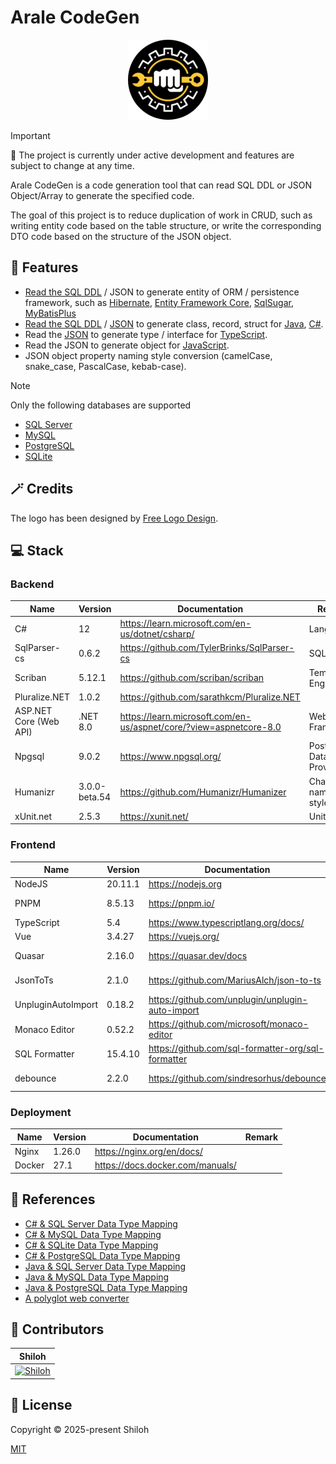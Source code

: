 # Arale CodeGen

<div align="center">
  <img src="./project-logo.png" alt="project-logo" />
</div>

> [!IMPORTANT]
> 🚧 The project is currently under active development and features are subject to change at any time.

Arale CodeGen is a code generation tool that can read SQL DDL or JSON Object/Array to generate the specified code.

The goal of this project is to reduce duplication of work in CRUD, such as writing entity code based on the table
structure, or write the corresponding DTO code based on the structure of the JSON object.

## 🚀 Features

- [Read the SQL DDL](https://shiloh595.top/arale-codegen-ui/#/sql-convert/sql-to-entity) / JSON to generate entity of
  ORM / persistence framework, such
  as [Hibernate](https://hibernate.org/orm/), [Entity Framework Core](https://docs.microsoft.com/ef/),
  [SqlSugar](https://www.donet5.com/home/doc), [MyBatisPlus](https://baomidou.com/)
- [Read the SQL DDL](https://shiloh595.top/arale-codegen-ui/#/sql-convert/sql-to-class) / [JSON](https://shiloh595.top/arale-codegen-ui/#/json-convert/json-to-class) to generate class,
  record, struct
  for [Java](https://openjdk.org/), [C#](https://learn.microsoft.com/en-us/dotnet/csharp/).
- Read the [JSON](https://shiloh595.top/arale-codegen-ui/#/json-convert/json-to-ts) to generate type /
  interface for [TypeScript](https://www.typescriptlang.org/).
- Read the JSON to generate object for [JavaScript](https://developer.mozilla.org/en-US/docs/Web/JavaScript).
- JSON object property naming style conversion (camelCase, snake_case, PascalCase, kebab-case).

> [!NOTE]
> Only the following databases are supported

- [SQL Server](https://learn.microsoft.com/en-us/sql/?view=sql-server-ver16)
- [MySQL](https://www.mysql.com/)
- [PostgreSQL](https://www.postgresql.org/)
- [SQLite](https://www.sqlite.org/)

## 🪄 Credits

The logo has been designed by [Free Logo Design](https://www.freelogodesign.org/).

## 💻 Stack

### Backend

| Name                   | Version       | Documentation                                                        | Remark                   |
|------------------------|---------------|----------------------------------------------------------------------|--------------------------|
| C#                     | 12            | <https://learn.microsoft.com/en-us/dotnet/csharp/>                   | Language                 |
| SqlParser-cs           | 0.6.2         | <https://github.com/TylerBrinks/SqlParser-cs>                        | SQL Parser               |
| Scriban                | 5.12.1        | <https://github.com/scriban/scriban>                                 | Template Engine          |
| Pluralize.NET          | 1.0.2         | <https://github.com/sarathkcm/Pluralize.NET>                         |                          |
| ASP.NET Core (Web API) | .NET 8.0      | <https://learn.microsoft.com/en-us/aspnet/core/?view=aspnetcore-8.0> | Web Framework            |
| Npgsql                 | 9.0.2         | <https://www.npgsql.org/>                                            | PostgreSQL Data Provider |
| Humanizr               | 3.0.0-beta.54 | <https://github.com/Humanizr/Humanizer>                              | Change naming style      |
| xUnit.net              | 2.5.3         | <https://xunit.net/>                                                 | Unit Tests               |

### Frontend

| Name               | Version | Documentation                                        | Remark             |
|--------------------|---------|------------------------------------------------------|--------------------|
| NodeJS             | 20.11.1 | <https://nodejs.org>                                 |                    |
| PNPM               | 8.5.13  | <https://pnpm.io/>                                   | Package Manager    |
| TypeScript         | 5.4     | <https://www.typescriptlang.org/docs/>               |                    |
| Vue                | 3.4.27  | <https://vuejs.org/>                                 |                    |
| Quasar             | 2.16.0  | <https://quasar.dev/docs>                            | UI Framework       |
| JsonToTs           | 2.1.0   | <https://github.com/MariusAlch/json-to-ts>           | JSON to TypeScript |
| UnpluginAutoImport | 0.18.2  | <https://github.com/unplugin/unplugin-auto-import>   |                    |
| Monaco Editor      | 0.52.2  | <https://github.com/microsoft/monaco-editor>         | Code Editor        |
| SQL Formatter      | 15.4.10 | <https://github.com/sql-formatter-org/sql-formatter> | Code Format        |
| debounce           | 2.2.0   | <https://github.com/sindresorhus/debounce>           | Delay function     |

### Deployment

| Name   | Version | Documentation                      | Remark |
|--------|---------|------------------------------------|--------|
| Nginx  | 1.26.0  | <https://nginx.org/en/docs/>       |        |
| Docker | 27.1    | <https://docs.docker.com/manuals/> |        |

## 📖 References

- [C# & SQL Server Data Type Mapping](https://learn.microsoft.com/zh-cn/sql/language-extensions/how-to/c-sharp-to-sql-data-types?view=sql-server-ver16)
- [C# & MySQL Data Type Mapping](https://zontroy.com/mysql-to-csharp-type-mapping)
- [C# & SQLite Data Type Mapping](https://learn.microsoft.com/en-us/dotnet/standard/data/sqlite/types)
- [C# & PostgreSQL Data Type Mapping](https://zontroy.com/postgresql-to-csharp-type-mapping)
- [Java & SQL Server Data Type Mapping](https://learn.microsoft.com/en-us/sql/language-extensions/how-to/java-to-sql-data-types?view=sql-server-ver16)
- [Java & MySQL Data Type Mapping](https://dev.mysql.com/doc/connector-j/en/connector-j-reference-type-conversions.html)
- [Java & PostgreSQL Data Type Mapping](https://zontroy.com/postgresql-to-java-type-mapping)
- [A polyglot web converter](https://github.com/ritz078/transform)

## 💪 Contributors

|                                             Shiloh                                              |
|:-----------------------------------------------------------------------------------------------:|
| [![Shiloh](https://avatars.githubusercontent.com/u/46670399?v=4)](https://github.com/shilohooo) |

## 🔖 License

Copyright © 2025-present Shiloh

[MIT](./LICENSE)
